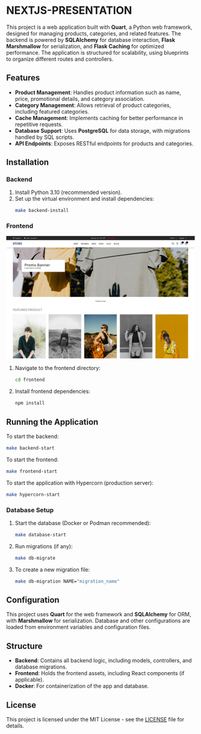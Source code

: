 # NEXTJS-PRESENTATION

This project is a web application built with **Quart**, a Python web framework, designed for managing products, categories, and related features. The backend is powered by **SQLAlchemy** for database interaction, **Flask Marshmallow** for serialization, and **Flask Caching** for optimized performance. The application is structured for scalability, using blueprints to organize different routes and controllers.

## Features

- **Product Management**: Handles product information such as name, price, promotional details, and category association.
- **Category Management**: Allows retrieval of product categories, including featured categories.
- **Cache Management**: Implements caching for better performance in repetitive requests.
- **Database Support**: Uses **PostgreSQL** for data storage, with migrations handled by SQL scripts.
- **API Endpoints**: Exposes RESTful endpoints for products and categories.

## Installation

### Backend

1. Install Python 3.10 (recommended version).
2. Set up the virtual environment and install dependencies:
   ```bash
   make backend-install
   ```

### Frontend
![Frontend preview](./static/preview.png)

1. Navigate to the frontend directory:
   ```bash
   cd frontend
   ```

2. Install frontend dependencies:
   ```bash
   npm install
   ```

## Running the Application

To start the backend:

```bash
make backend-start
```

To start the frontend:

```bash
make frontend-start
```

To start the application with Hypercorn (production server):

```bash
make hypercorn-start
```

### Database Setup

1. Start the database (Docker or Podman recommended):
   ```bash
   make database-start
   ```

2. Run migrations (if any):
   ```bash
   make db-migrate
   ```

3. To create a new migration file:
   ```bash
   make db-migration NAME="migration_name"
   ```

## Configuration

This project uses **Quart** for the web framework and **SQLAlchemy** for ORM, with **Marshmallow** for serialization. Database and other configurations are loaded from environment variables and configuration files.

## Structure

- **Backend**: Contains all backend logic, including models, controllers, and database migrations.
- **Frontend**: Holds the frontend assets, including React components (if applicable).
- **Docker**: For containerization of the app and database.

## License

This project is licensed under the MIT License - see the [LICENSE](LICENSE) file for details.
